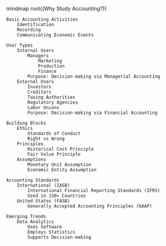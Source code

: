 mindmap
    root((Why Study Accounting?))
    
    Basic Accounting Activities
        Identification
        Recording
        Communicating Economic Events
    
    User Types
        Internal Users
            Managers
                Marketing
                Production
                Finance
            Purpose: Decision-making via Managerial Accounting
        External Users
            Investors
            Creditors
            Taxing Authorities
            Regulatory Agencies
            Labor Unions
            Purpose: Decision-making via Financial Accounting
    
    Building Blocks
        Ethics
            Standards of Conduct
            Right vs Wrong
        Principles
            Historical Cost Principle
            Fair Value Principle
        Assumptions
            Monetary Unit Assumption
            Economic Entity Assumption
    
    Accounting Standards
        International (IASB)
            International Financial Reporting Standards (IFRS)
            Used in 150+ Countries
        United States (FASB)
            Generally Accepted Accounting Principles (GAAP)
    
    Emerging Trends
        Data Analytics
            Uses Software
            Employs Statistics
            Supports Decision-making
